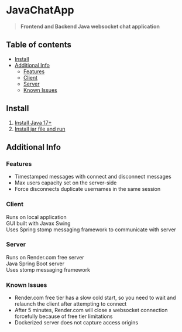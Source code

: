 # JavaChatApp
> **Frontend and Backend Java websocket chat application**


## Table of contents
- [Install](#install)
- [Additional Info](#additional-info)
  - [Features](#features)
  - [Client](#client)
  - [Server](#server)
  - [Known Issues](#known-issues)


## Install
1. [Install Java 17+](https://www.oracle.com/java/technologies/javase/jdk19-archive-downloads.html)
2. [Install jar file and run](https://github.com/GregoryLi360/JavaChatApp/blob/master/client/target/grego-chat-client.jar)

## Additional Info

### Features
* Timestamped messages with connect and disconnect messages
* Max users capacity set on the server-side
* Force disconnects duplicate usernames in the same session

### Client
Runs on local application\
GUI built with Javax Swing\
Uses Spring stomp messaging framework to communicate with server

### Server
Runs on Render.com free server\
Java Spring Boot server\
Uses stomp messaging framework 

### Known Issues
* Render.com free tier has a slow cold start, so you need to wait and relaunch the client after attempting to connect
* After 5 minutes, Render.com will close a websocket connection forcefully because of free tier limitations
* Dockerized server does not capture access origins
